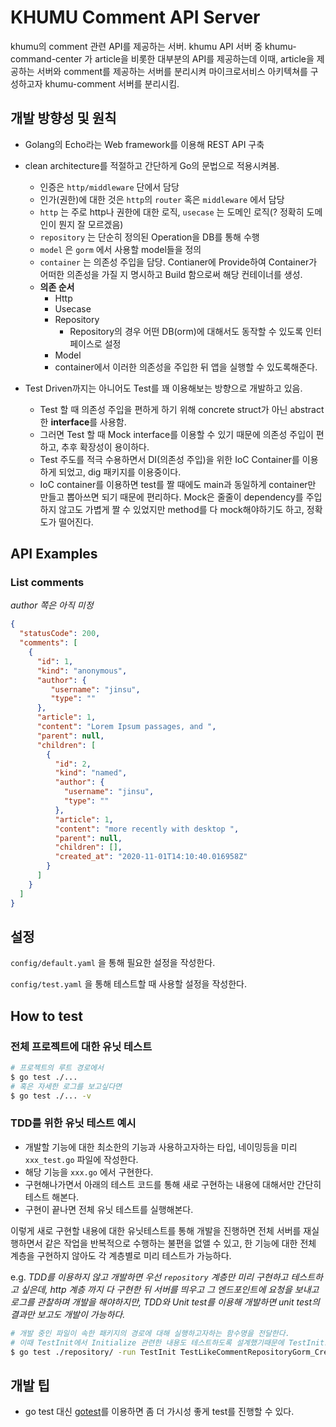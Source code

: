 # KHUMU Comment API Server

khumu의 comment 관련 API를 제공하는 서버. khumu API 서버 중 khumu-command-center 가 article을 비롯한 대부분의 API를 제공하는데 이때, article을 제공하는 서버와 comment를 제공하는 서버를 분리시켜 마이크로서비스 아키텍쳐를 구성하고자 khumu-comment 서버를 분리시킴.

## 개발 방향성 및 원칙

* Golang의 Echo라는 Web framework를 이용해 REST API 구축

* clean architecture를 적절하고 간단하게 Go의 문법으로 적용시켜봄.

    * 인증은 `http/middleware` 단에서 담당
    * 인가(권한)에 대한 것은 `http`의 `router` 혹은 `middleware` 에서 담당
    * `http` 는 주로 http나 권한에 대한 로직, `usecase` 는 도메인 로직(? 정확히 도메인이 뭔지 잘 모르겠음)
    * `repository` 는 단순히 정의된 Operation을 DB를 통해 수행
    * `model` 은 `gorm` 에서 사용할 model들을 정의
    * `container` 는 의존성 주입을 담당. Contianer에 Provide하여 Container가 어떠한 의존성을 가질 지 명시하고 Build 함으로써 해당 컨테이너를 생성.
    * **의존 순서**
        * Http
        * Usecase
        * Repository
            * Repository의 경우 어떤 DB(orm)에 대해서도 동작할 수 있도록 인터페이스로 설정 
        * Model
        * container에서 이러한 의존성을 주입한 뒤 앱을 실행할 수 있도록해준다.
        
* Test Driven까지는 아니어도 Test를 꽤 이용해보는 방향으로 개발하고 있음.
    * Test 할 때 의존성 주입을 편하게 하기 위해 concrete struct가 아닌 abstract한 **interface**를 사용함.
    * 그러면 Test 할 때 Mock interface를 이용할 수 있기 때문에 의존성 주입이 편하고, 추후 확장성이 용이하다.
    * Test 주도를 적극 수용하면서 DI(의존성 주입)을 위한 IoC Container를 이용하게 되었고, dig 패키지를 이용중이다.
    * IoC container를 이용하면 test를 짤 때에도 main과 동일하게 container만 만들고 뽑아쓰면 되기 때문에 편리하다.
      Mock은 줄줄이 dependency를 주입하지 않고도 가볍게 짤 수 있었지만 method를 다 mock해야하기도 하고, 정확도가 떨어진다.  

## API Examples

### List comments

_author 쪽은 아직 미정_
```json
{
  "statusCode": 200,
  "comments": [
    {
      "id": 1,
      "kind": "anonymous",
      "author": {
         "username": "jinsu",
         "type": ""
      },
      "article": 1,
      "content": "Lorem Ipsum passages, and ",
      "parent": null,
      "children": [
        {
          "id": 2,
          "kind": "named",
          "author": {
            "username": "jinsu",
            "type": ""
          },
          "article": 1,
          "content": "more recently with desktop ",
          "parent": null,
          "children": [],
          "created_at": "2020-11-01T14:10:40.016958Z"
        }
      ]
    }
  ]
}
```
## 설정

`config/default.yaml` 을 통해 필요한 설정을 작성한다.

`config/test.yaml` 을 통해 테스트할 때 사용할 설정을 작성한다.

## How to test

### 전체 프로젝트에 대한 유닛 테스트
```bash
# 프로젝트의 루트 경로에서
$ go test ./...
# 혹은 자세한 로그를 보고싶다면
$ go test ./... -v
```

### TDD를 위한 유닛 테스트 예시

* 개발할 기능에 대한 최소한의 기능과 사용하고자하는 타입, 네이밍등을 미리 `xxx_test.go` 파일에 작성한다.
* 해당 기능을 `xxx.go` 에서 구현한다.
* 구현해나가면서 아래의 테스트 코드를 통해 새로 구현하는 내용에 대해서만 간단히 테스트 해본다.
* 구현이 끝나면 전체 유닛 테스트를 실행해본다.

이렇게 새로 구현할 내용에 대한 유닛테스트를 통해 개발을 진행하면 전체 서버를 재실행하면서
같은 작업을 반복적으로 수행하는 불편을 없앨 수 있고, 한 기능에 대한 전체 계층을 구현하지 않아도
각 계층별로 미리 테스트가 가능하다. 

e.g. _TDD를 이용하지 않고 개발하면 우선 `repository` 계층만 미리 구현하고 테스트하고 싶은데, http 계층
까지 다 구현한 뒤 서버를 띄우고 그 엔드포인트에 요청을 보내고 로그를 관찰하며 개발을 해야하지만, TDD와 Unit test를
이용해 개발하면 unit test의 결과만 보고도 개발이 가능하다._

```bash
# 개발 중인 파일이 속한 패키지의 경로에 대해 실행하고자하는 함수명을 전달한다.
# 이때 TestInit에서 Initialize 관련한 내용도 테스트하도록 설계했기때문에 TestInit도 같이 전달한다.
$ go test ./repository/ -run TestInit TestLikeCommentRepositoryGorm_Create -v
```

## 개발 팁

* go test 대신 [gotest](https://github.com/rakyll/gotest)를 이용하면 좀 더 가시성 좋게 test를 진행할 수 있다.